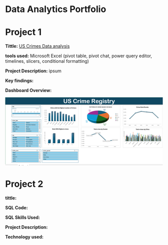 # Data Analytics Portfolio 
# Project 1

**Tittle:** [US Crimes Data analysis](https://github.com/Californiakng/californiakng.github.io/blob/main/crimes%20(version%201).xlsx)

**tools used:** Microsoft Excel (pivot table, pivot chat, power query editor, timelines, slicers, conditional formatting)

**Project Description:** ipsum

**Key findings:**

**Dashboard Overview:**

![UScrimeRegistry](UScrimeRegistry.png)

# Project 2
**tittle:**

**SQL Code:**

**SQL Skills Used:**

**Project Description:**

**Technology used:**
